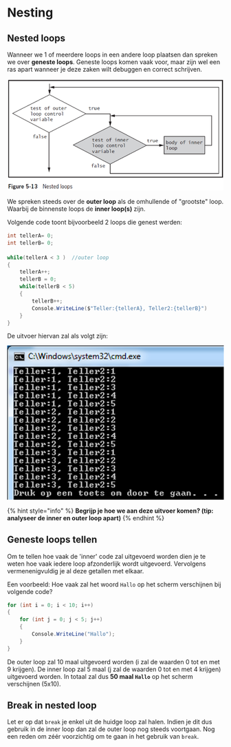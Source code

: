 # Nesting

## Nested loops

Wanneer we 1 of meerdere loops in een andere loop plaatsen dan spreken we over **geneste loops**. Geneste loops komen vaak voor, maar zijn wel een ras apart wanneer je deze zaken wilt debuggen en correct schrijven.

![Deze afbeelding komt uit het zeer aan te raden handboek &quot;Microsoft Visual C\# .NET&quot; van Joyce Farrell.](../../.gitbook/assets/nesting%20%282%29.png)

We spreken steeds over de **outer loop** als de omhullende of "grootste" loop. Waarbij de binnenste loops de **inner loop\(s\)** zijn.

Volgende code toont bijvoorbeeld 2 loops die genest werden:

```csharp
int tellerA= 0;
int tellerB= 0;

while(tellerA < 3 )  //outer loop
{
    tellerA++;
    tellerB = 0;
    while(tellerB < 5)
    {
        tellerB++;
        Console.WriteLine($"Teller:{tellerA}, Teller2:{tellerB}")
    }
}
```

De uitvoer hiervan zal als volgt zijn:

![](../../.gitbook/assets/nestedoutput%20%282%29.png)

{% hint style="info" %}
**Begrijp je hoe we aan deze uitvoer komen? \(tip: analyseer de inner en outer loop apart\)**
{% endhint %}

## Geneste loops tellen

Om te tellen hoe vaak de 'inner' code zal uitgevoerd worden dien je te weten hoe vaak iedere loop afzonderlijk wordt uitgevoerd. Vervolgens vermenenigvuldig je al deze getallen met elkaar.

Een voorbeeld: Hoe vaak zal het woord `Hallo` op het scherm verschijnen bij volgende code?

```csharp
for (int i = 0; i < 10; i++)
{
    for (int j = 0; j < 5; j++)
    {
        Console.WriteLine("Hallo");
    }
}
```

De outer loop zal 10 maal uitgevoerd worden \(i zal de waarden 0 tot en met 9 krijgen\). De inner loop zal 5 maal \(j zal de waarden 0 tot en met 4 krijgen\) uitgevoerd worden. In totaal zal dus **50 maal `Hallo`** op het scherm verschijnen \(5x10\).

## Break in nested loop

Let er op dat `break` je enkel uit de huidge loop zal halen. Indien je dit dus gebruik in de inner loop dan zal de outer loop nog steeds voortgaan. Nog een reden om zéér voorzichtig om te gaan in het gebruik van `break`.

